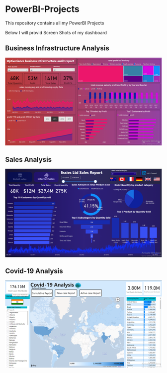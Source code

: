 # PowerBI-Projects
This repository contains all my PowerBI Projects

Below I will provid Screen Shots of my dashboard

## Business Infrastructure Analysis
![](Images/Business%20Infrastructure%20Analysis.png)

## Sales Analysis
![](Images/Sales%20Analysis.png)

## Covid-19 Analysis
![](Images/Covid-19%20Analysis.png)
